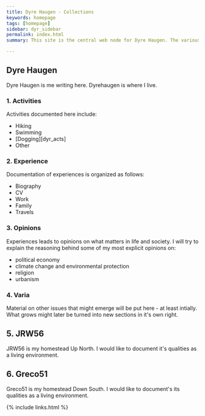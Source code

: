 ```yaml
---
title: Dyre Haugen - Collections
keywords: homepage
tags: [homepage]
sidebar: dyr_sidebar
permalink: index.html
summary: This site is the central web node for Dyre Haugen. The various 'Sections' includes documents collected here, while 'Links' point to material external to this site. There are as well News and Blog. The 'Nav' button on the main meny toggles the sidebar meny for each section on or off. A brief introduction to this and the related sites is given below. 

---
```


## Dyre Haugen

Dyre Haugen is me writing here.
Dyrehaugen is where I live.

### 1. Activities

Activities documented here include:

*  Hiking
*  Swimming
*  [Dogging][dyr_acts]
*  Other

### 2. Experience

Documentation of experiences is organized as follows:

*  Biography
*  CV
*  Work
*  Family
*  Travels

### 3. Opinions

Experiences leads to opinions on what matters in life and society.
I will try to explain the reasoning behind some of my most explicit
opinions on:

* political economy 
* climate change and environmental protection
* religion
* urbanism

### 4. Varia

Material on other issues that might emerge will be put here -
at least intially. What grows might later be turned into new sections
in it's own right.

## 5. JRW56

JRW56 is my homestead Up North. I would like to document it's qualities as
a living environment.

## 6. Greco51

Greco51 is my homestead Down South. I would like to document's its qualities as
a living environment.

{% include links.html %}
